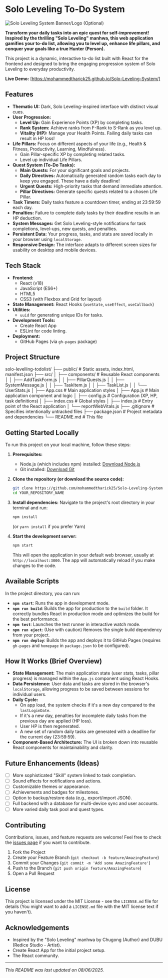 # Solo Leveling To-Do System

![Solo Leveling System Banner/Logo (Optional)](./public/logo512.png) <!-- Optional: Add a nice banner or logo here -->

**Transform your daily tasks into an epic quest for self-improvement! Inspired by the thrilling "Solo Leveling" manhwa, this web application gamifies your to-do list, allowing you to level up, enhance life pillars, and conquer your goals like a true Hunter (Person).**

This project is a dynamic, interactive to-do list built with React for the frontend and designed to bring the engaging progression system of Solo Leveling to everyday productivity.

**Live Demo:** [https://mohammedtharick25.github.io/Solo-Leveling-System/]


## Features

*   **Thematic UI:** Dark, Solo Leveling-inspired interface with distinct visual cues.
*   **User Progression:**
    *   **Level Up:** Gain Experience Points (XP) by completing tasks.
    *   **Rank System:** Achieve ranks from F-Rank to S-Rank as you level up.
    *   **Vitality (HP):** Manage your Health Points. Failing daily tasks can result in HP loss!
*   **Life Pillars:** Focus on different aspects of your life (e.g., Health & Fitness, Productivity, Learning, Mindfulness).
    *   Gain Pillar-specific XP by completing related tasks.
    *   Level up individual Life Pillars.
*   **Quest System (To-Do Tasks):**
    *   **Main Quests:** For your significant goals and projects.
    *   **Daily Directives:** Automatically generated random tasks each day to keep you engaged. These have a daily deadline!
    *   **Urgent Quests:** High-priority tasks that demand immediate attention.
    *   **Pillar Directives:** Generate specific quests related to a chosen Life Pillar.
*   **Task Timers:** Daily tasks feature a countdown timer, ending at 23:59:59 each day.
*   **Penalties:** Failure to complete daily tasks by their deadline results in an HP deduction.
*   **System Messages:** Get Solo Leveling-style notifications for task completions, level-ups, new quests, and penalties.
*   **Persistent Data:** Your progress, tasks, and stats are saved locally in your browser using `localStorage`.
*   **Responsive Design:** The interface adapts to different screen sizes for usability on desktop and mobile devices.

## Tech Stack

*   **Frontend:**
    *   React (v18)
    *   JavaScript (ES6+)
    *   HTML5
    *   CSS3 (with Flexbox and Grid for layout)
*   **State Management:** React Hooks (`useState`, `useEffect`, `useCallback`)
*   **Utilities:**
    *   `uuid` for generating unique IDs for tasks.
*   **Development Tools:**
    *   Create React App
    *   ESLint for code linting.
*   **Deployment:**
    *   GitHub Pages (via `gh-pages` package)

## Project Structure

solo-levelling-todolist/
├── public/ # Static assets, index.html, manifest.json
├── src/
│ ├── components/ # Reusable React components
│ │ ├── AddTaskForm.js
│ │ ├── PillarQuests.js
│ │ ├── SystemMessage.js
│ │ ├── TaskItem.js
│ │ ├── TaskList.js
│ │ └── UserStats.js
│ ├── App.css # Main application styles
│ ├── App.js # Main application component and logic
│ ├── config.js # Configuration (XP, HP, task definitions)
│ ├── index.css # Global styles
│ ├── index.js # Entry point of the React application
│ └── reportWebVitals.js
├── .gitignore # Specifies intentionally untracked files
├── package.json # Project metadata and dependencies
└── README.md # This file


## Getting Started Locally

To run this project on your local machine, follow these steps:

1.  **Prerequisites:**
    *   Node.js (which includes npm) installed: [Download Node.js](https://nodejs.org/)
    *   Git installed: [Download Git](https://git-scm.com/)

2.  **Clone the repository (or download the source code):**
    ```bash
    git clone https://github.com/mohammedtharick25/Solo-Leveling-System.git
    cd YOUR_REPOSITORY_NAME
    ```

3.  **Install dependencies:**
    Navigate to the project's root directory in your terminal and run:
    ```bash
    npm install
    ```
    (or `yarn install` if you prefer Yarn)

4.  **Start the development server:**
    ```bash
    npm start
    ```
    This will open the application in your default web browser, usually at `http://localhost:3000`. The app will automatically reload if you make changes to the code.

## Available Scripts

In the project directory, you can run:

*   **`npm start`**: Runs the app in development mode.
*   **`npm run build`**: Builds the app for production to the `build` folder. It correctly bundles React in production mode and optimizes the build for the best performance.
*   **`npm test`**: Launches the test runner in interactive watch mode.
*   **`npm run eject`**: (Use with caution) Removes the single build dependency from your project.
*   **`npm run deploy`**: Builds the app and deploys it to GitHub Pages (requires `gh-pages` and `homepage` in `package.json` to be configured).

## How It Works (Brief Overview)

*   **State Management:** The main application state (user stats, tasks, pillar progress) is managed within the `App.js` component using React Hooks.
*   **Data Persistence:** User data and tasks are stored in the browser's `localStorage`, allowing progress to be saved between sessions for individual users.
*   **Daily Cycle:**
    *   On app load, the system checks if it's a new day compared to the `lastLoginDate`.
    *   If it's a new day, penalties for incomplete daily tasks from the previous day are applied (HP loss).
    *   User HP is then regenerated.
    *   A new set of random daily tasks are generated with a deadline for the current day (23:59:59).
*   **Component-Based Architecture:** The UI is broken down into reusable React components for maintainability and clarity.

## Future Enhancements (Ideas)

*   [ ] More sophisticated "Skill" system linked to task completion.
*   [ ] Sound effects for notifications and actions.
*   [ ] Customizable themes or appearance.
*   [ ] Achievements and badges for milestones.
*   [ ] Option to backup/restore data (e.g., export/import JSON).
*   [ ] Full backend with a database for multi-device sync and user accounts.
*   [ ] More varied daily task pool and quest types.

## Contributing

Contributions, issues, and feature requests are welcome! Feel free to check the [issues page](https://github.com/mohammedtharick25/Solo-Leveling-System/issues) if you want to contribute.

1.  Fork the Project
2.  Create your Feature Branch (`git checkout -b feature/AmazingFeature`)
3.  Commit your Changes (`git commit -m 'Add some AmazingFeature'`)
4.  Push to the Branch (`git push origin feature/AmazingFeature`)
5.  Open a Pull Request

## License

This project is licensed under the MIT License - see the `LICENSE.md` file for details (You might want to add a `LICENSE.md` file with the MIT license text if you haven't).

## Acknowledgements

*   Inspired by the "Solo Leveling" manhwa by Chugong (Author) and DUBU (Redice Studio - Artist).
*   Create React App for the initial project setup.
*   The React community.

---

*This README was last updated on 08/06/2025.*
